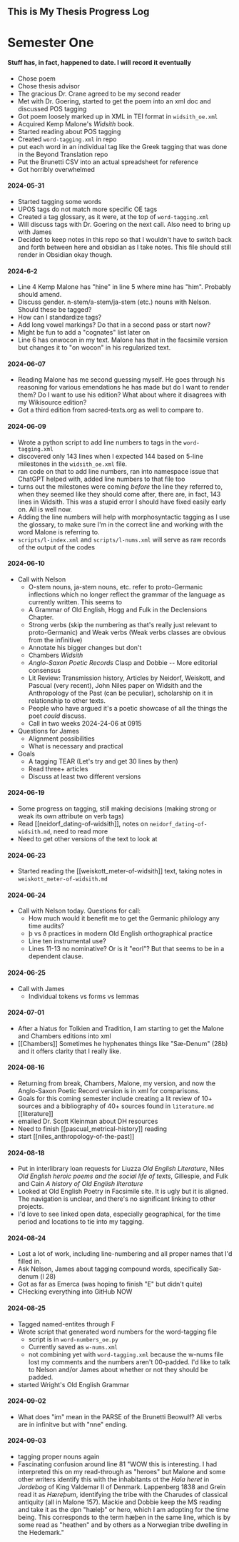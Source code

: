 ## This is My Thesis Progress Log

# Semester One

#### Stuff has, in fact, happened to date. I will record it eventually
* Chose poem
* Chose thesis advisor
* The gracious Dr. Crane agreed to be my second reader
* Met with Dr. Goering, started to get the poem into an xml doc and discussed POS tagging
* Got poem loosely marked up in XML in TEI format in `widsith_oe.xml`
* Acquired Kemp Malone's _Widsith_ book.
* Started reading about POS tagging
* Created `word-tagging.xml` in repo
* put each word in an individual tag like the Greek tagging that was done in the Beyond Translation repo
* Put the Brunetti CSV into an actual spreadsheet for reference
* Got horribly overwhelmed

#### 2024-05-31
* Started tagging some words
* UPOS tags do not match more specific OE tags
* Created a tag glossary, as it were, at the top of `word-tagging.xml`
* Will discuss tags with Dr. Goering on the next call. Also need to bring up with James
* Decided to keep notes in this repo so that I wouldn't have to switch back and forth between here and obsidian as I take notes. This file should still render in Obsidian okay though.

#### 2024-6-2
* Line 4 Kemp Malone has "hine" in line 5 where mine has "him". Probably should amend.
* Discuss gender. n-stem/a-stem/ja-stem (etc.) nouns with Nelson. Should these be tagged?
* How can I standardize tags?
* Add long vowel markings? Do that in a second pass or start now?
* Might be fun to add a "cognates" list later on
* Line 6 has onwocon in my text. Malone has that in the facsimile version but changes it to "on wocon" in his regularized text.

#### 2024-06-07
* Reading Malone has me second guessing myself. He goes through his reasoning for various emendations he has made but do I want to render them? Do I want to use his edition? What about where it disagrees with my Wikisource edition?
* Got a third edition from sacred-texts.org as well to compare to. 

#### 2024-06-09
* Wrote a python script to add line numbers to <l> tags in the `word-tagging.xml`
* discovered only 143 lines when I expected 144 based on 5-line milestones in the `widsith_oe.xml` file.
* ran code on that to add line numbers, ran into namespace issue that ChatGPT helped with, added line numbers to that file too
* turns out the milestones were coming _before_ the line they referred to, when they seemed like they should come after, there are, in fact, 143 lines in Widsith. This was a stupid error I should have fixed easily early on. All is well now.
* Adding the line numbers will help with morphosyntactic tagging as I use the glossary, to make sure I'm in the correct line and working with the word Malone is referring to.
* `scripts/l-index.xml` and `scripts/l-nums.xml` will serve as raw records of the output of the codes 

#### 2024-06-10
* Call with Nelson
    * O-stem nouns, ja-stem nouns, etc. refer to proto-Germanic inflections which no longer reflect the grammar of the language as currently written. This seems to
    * A Grammar of Old English, Hogg and Fulk in the Declensions Chapter.
    * Strong verbs (skip the numbering as that's really just relevant to proto-Germanic) and Weak verbs (Weak verbs classes are obvious from the infinitive)
    * Annotate his bigger changes but don't 
    * Chambers _Widsith_
    * _Anglo-Saxon Poetic Records_ Clasp and Dobbie -- More editorial consensus
    * Lit Review: Transmission history, Articles by Neidorf, Weiskott, and Pascual (very recent), John Niles paper on Widsith and the Anthropology of the Past (can be peculiar), scholarship on it in relationship to other texts.
    * People who have argued it's a poetic showcase of all the things the poet _could_ discuss.
    * Call in two weeks 2024-24-06 at 0915
* Questions for James
    * Alignment possibilities
    * What is necessary and practical
* Goals
    * A tagging TEAR (Let's try and get 30 lines by then)
    * Read three+ articles
    * Discuss at least two different versions

#### 2024-06-19
* Some progress on tagging, still making decisions (making strong or weak its own attribute on verb tags)
* Read [[neidorf_dating-of-widsith]], notes on `neidorf_dating-of-widsith.md`, need to read more
* Need to get other versions of the text to look at

#### 2024-06-23
* Started reading the [[weiskott_meter-of-widsith]] text, taking notes in `weiskott_meter-of-widsith.md`

#### 2024-06-24
* Call with Nelson today. Questions for call:
    * How much would it benefit me to get the Germanic philology any time audits?
    * þ vs ð practices in modern Old English orthographical practice
    * Line ten instrumental use?
    * Lines 11-13 no nominative? Or is it "eorl"? But that seems to be in a dependent clause.

#### 2024-06-25
* Call with James
    * Individual tokens vs forms vs lemmas

#### 2024-07-01
* After a hiatus for Tolkien and Tradition, I am starting to get the Malone and Chambers editions into xml
* [[Chambers]] Sometimes he hyphenates things like "Sæ-Denum" (28b) and it offers clarity that I really like.

#### 2024-08-16
* Returning from break, Chambers, Malone, my version, and now the Anglo-Saxon Poetic Record version is in xml for comparisons.
* Goals for this coming semester include creating a lit review of 10+ sources and a bibliography of 40+ sources found in `literature.md` [[literature]]
* emailed Dr. Scott Kleinman about DH resources
* Need to finish [[pascual_metrical-history]] reading
* start [[niles_anthropology-of-the-past]]

#### 2024-08-18
* Put in interlibrary loan requests for Liuzza _Old English Literature_, Niles _Old English heroic poems and the social life of texts_, Gillespie, and Fulk and Cain _A history of Old English literature_
* Looked at Old English Poetry in Facsimile site. It is ugly but it is aligned. The navigation is unclear, and there's no significant linking to other projects. 
* I'd love to see linked open data, especially geographical, for the time period and locations to tie into my tagging.

#### 2024-08-24
* Lost a lot of work, including line-numbering and all proper names that I'd filled in. 
* Ask Nelson, James about tagging compound words, specifically Sæ-denum (l 28)
* Got as far as Emerca (was hoping to finish "E" but didn't quite)
* CHecking everything into GitHub NOW

#### 2024-08-25
* Tagged named-entites through F
* Wrote script that generated word numbers for the word-tagging file
    * script is in `word-numbers_oe.py`
    * Currently saved as `w-nums.xml`
    * not combining yet with `word-tagging.xml` because the w-nums file lost my comments and the numbers aren't 00-padded. I'd like to talk to Nelson and/or James about whether or not they should be padded.
* started Wright's Old English Grammar

#### 2024-09-02
* What does "im" mean in the PARSE of the Brunetti Beowulf? All verbs are in infinitve but with "nne" ending.

#### 2024-09-03
* tagging proper nouns again
* Fascinating confusion around line 81 "WOW this is interesting. I had interpreted this on my read-through as "heroes" but Malone and some other writers identify this with the inhabitants ot the _Hala heret_ in _Jordebog_ of King Valdemar II of Denmark. Lappenberg 1838 and Grein read it as _Hæreþum_, identifying the tribe with the Charudes of classical antiquity (all in Malone 157). Mackie and Dobbie keep the MS reading and take it as the dpn "hæleþ" or hero, which I am adopting for the time being. This corresponds to the term hæþen in the same line, which is by some read as "heathen" and by others as a Norwegian tribe dwelling in the Hedemark."